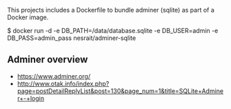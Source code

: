 
This projects includes a Dockerfile to bundle adminer (sqlite) as part of a Docker image.

$ docker run -d -e DB_PATH=/data/database.sqlite -e DB_USER=admin -e DB_PASS=admin_pass nesrait/adminer-sqlite

Adminer overview
----------------

  - https://www.adminer.org/
  - http://www.otak.info/index.php?page=postDetailReplyList&post=130&page_num=1&title=SQLite+Adminer+-+login
